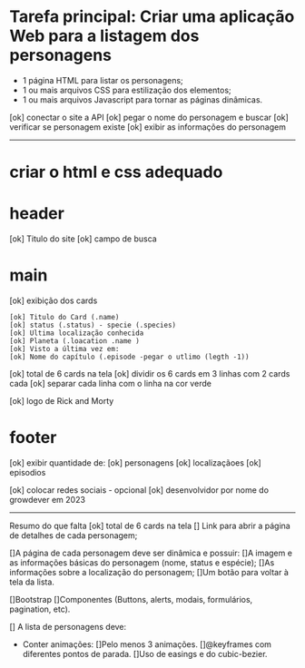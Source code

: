 # Tarefa principal: Criar uma aplicação Web para a listagem dos personagens

- 1 página HTML para listar os personagens;
- 1 ou mais arquivos CSS para estilização dos elementos;
- 1 ou mais arquivos Javascript para tornar as páginas dinâmicas.

[ok] conectar o site a API
[ok] pegar o nome do personagem e buscar
[ok] verificar se personagem existe
[ok] exibir as informações do personagem

---

# criar o html e css adequado

# header

[ok] Titulo do site
[ok] campo de busca

# main

[ok] exibição dos cards

    [ok] Titulo do Card (.name)
    [ok] status (.status) - specie (.species)
    [ok] Ultima localização conhecida
    [ok] Planeta (.loacation .name )
    [ok] Visto a última vez em:
    [ok] Nome do capítulo (.episode -pegar o utlimo (legth -1))

[ok] total de 6 cards na tela
[ok] dividir os 6 cards em 3 linhas com 2 cards cada
[ok] separar cada linha com o linha na cor verde

[ok] logo de Rick and Morty

# footer

[ok] exibir quantidade de:
[ok] personagens
[ok] localizaçãoes
[ok] episodios

[ok] colocar redes sociais - opcional
[ok] desenvolvidor por nome do growdever em 2023

---

Resumo do que falta
[ok] total de 6 cards na tela
[] Link para abrir a página de detalhes de cada personagem;

[]A página de cada personagem deve ser dinâmica e possuir:
    []A imagem e as informações básicas do personagem (nome, status e espécie);
    []As informações sobre a localização do personagem;
    []Um botão para voltar à tela da lista.

[]Bootstrap
    []Componentes (Buttons, alerts, modais, formulários, pagination, etc).

 [] A lista de personagens deve:
- Conter animações:
    []Pelo menos 3 animações.
    []@keyframes com diferentes pontos de parada.
    []Uso de easings e do cubic-bezier.
